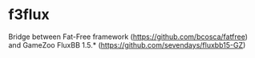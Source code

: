 f3flux
======

Bridge between Fat-Free framework (https://github.com/bcosca/fatfree) and GameZoo FluxBB 1.5.* (https://github.com/sevendays/fluxbb15-GZ)